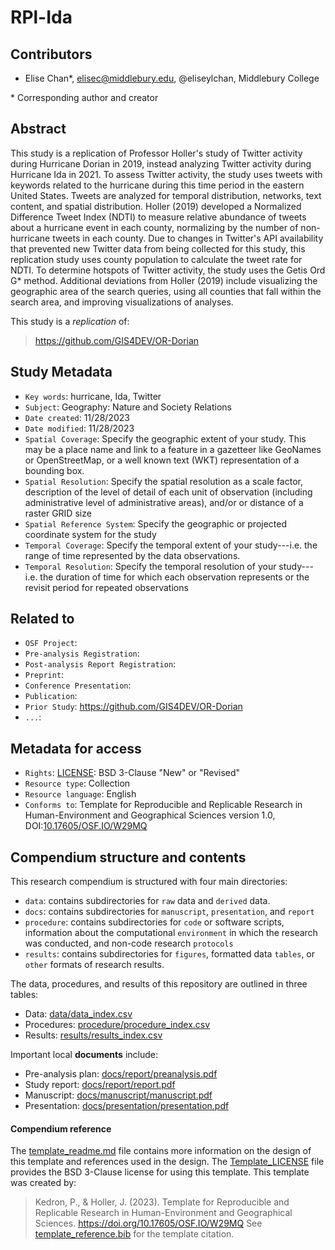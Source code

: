 # RPl-Ida

## Contributors

- Elise Chan\*, elisec@middlebury.edu, @eliseylchan, Middlebury College

\* Corresponding author and creator

## Abstract

This study is a replication of Professor Holler's study of Twitter activity during Hurricane Dorian in 2019, instead analyzing Twitter activity during Hurricane Ida in 2021. To assess Twitter activity, the study uses tweets with keywords related to the hurricane during this time period in the eastern United States. Tweets are analyzed for temporal distribution, networks, text content, and spatial distribution. Holler (2019) developed a Normalized Difference Tweet Index (NDTI) to measure relative abundance of tweets about a hurricane event in each county, normalizing by the number of non-hurricane tweets in each county. Due to changes in Twitter's API availability that prevented new Twitter data from being collected for this study, this replication study uses county population to calculate the tweet rate for NDTI. To determine hotspots of Twitter activity, the study uses the Getis Ord G* method. Additional deviations from Holler (2019) include visualizing the geographic area of the search queries, using all counties that fall within the search area, and improving visualizations of analyses.

This study is a *replication* of:

> https://github.com/GIS4DEV/OR-Dorian


## Study Metadata

- `Key words`: hurricane, Ida, Twitter
- `Subject`: Geography: Nature and Society Relations
- `Date created`: 11/28/2023
- `Date modified`: 11/28/2023
- `Spatial Coverage`: Specify the geographic extent of your study. This may be a place name and link to a feature in a gazetteer like GeoNames or OpenStreetMap, or a well known text (WKT) representation of a bounding box.
- `Spatial Resolution`: Specify the spatial resolution as a scale factor, description of the level of detail of each unit of observation (including administrative level of administrative areas), and/or or distance of a raster GRID size
- `Spatial Reference System`: Specify the geographic or projected coordinate system for the study
- `Temporal Coverage`: Specify the temporal extent of your study---i.e. the range of time represented by the data observations.
- `Temporal Resolution`: Specify the temporal resolution of your study---i.e. the duration of time for which each observation represents or the revisit period for repeated observations

## Related to

- `OSF Project`:
- `Pre-analysis Registration`:
- `Post-analysis Report Registration`:
- `Preprint`:
- `Conference Presentation`:
- `Publication`:
- `Prior Study`: https://github.com/GIS4DEV/OR-Dorian
- `...`:

## Metadata for access

- `Rights`: [LICENSE](LICENSE): BSD 3-Clause "New" or "Revised"
- `Resource type`: Collection
- `Resource language`: English
- `Conforms to`: Template for Reproducible and Replicable Research in Human-Environment and Geographical Sciences version 1.0, DOI:[10.17605/OSF.IO/W29MQ](https://doi.org/10.17605/OSF.IO/W29MQ)

## Compendium structure and contents

This research compendium is structured with four main directories:

- `data`: contains subdirectories for `raw` data and `derived` data.
- `docs`: contains subdirectories for `manuscript`, `presentation`, and `report`
- `procedure`: contains subdirectories for `code` or software scripts, information about the computational `environment` in which the research was conducted, and non-code research `protocols`
- `results`: contains subdirectories for `figures`, formatted data `tables`, or `other` formats of research results.

The data, procedures, and results of this repository are outlined in three tables:
- Data: [data/data_index.csv](data/data_index.csv)
- Procedures: [procedure/procedure_index.csv](procedure/procedure_index.csv)
- Results: [results/results_index.csv](results/results_index.csv)

Important local **documents** include:
- Pre-analysis plan: [docs/report/preanalysis.pdf](docs/report/preanalysis.pdf)
- Study report: [docs/report/report.pdf](docs/report/report.pdf)
- Manuscript: [docs/manuscript/manuscript.pdf](docs/manuscript/manuscript.pdf)
- Presentation: [docs/presentation/presentation.pdf](docs/presentation/presentation.pdf)

#### Compendium reference

The [template_readme.md](template_readme.md) file contains more information on the design of this template and references used in the design.
The [Template_LICENSE](Template_LICENSE) file provides the BSD 3-Clause license for using this template.
This template was created by:
> Kedron, P., & Holler, J. (2023). Template for Reproducible and Replicable Research in Human-Environment and Geographical Sciences. https://doi.org/10.17605/OSF.IO/W29MQ
See [template_reference.bib](template_reference.bib) for the template citation.